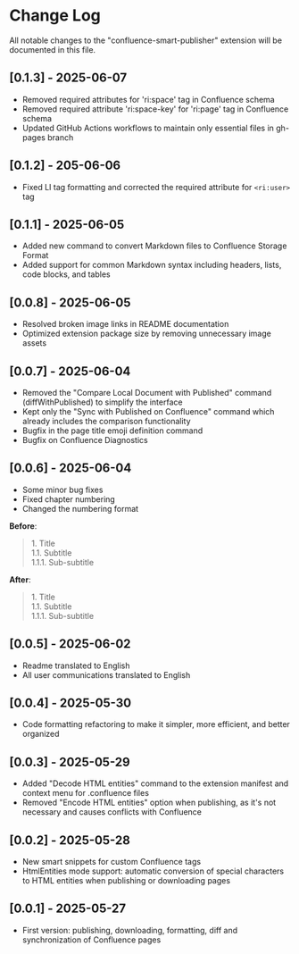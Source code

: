 # Change Log

All notable changes to the "confluence-smart-publisher" extension will be documented in this file.

## [0.1.3] - 2025-06-07
- Removed required attributes for 'ri:space' tag in Confluence schema
- Removed required attribute 'ri:space-key' for 'ri:page' tag in Confluence schema
- Updated GitHub Actions workflows to maintain only essential files in gh-pages branch

## [0.1.2] - 205-06-06
- Fixed LI tag formatting and corrected the required attribute for `<ri:user>` tag

## [0.1.1] - 2025-06-05
- Added new command to convert Markdown files to Confluence Storage Format
- Added support for common Markdown syntax including headers, lists, code blocks, and tables

## [0.0.8] - 2025-06-05
- Resolved broken image links in README documentation
- Optimized extension package size by removing unnecessary image assets

## [0.0.7] - 2025-06-04
- Removed the "Compare Local Document with Published" command (diffWithPublished) to simplify the interface
- Kept only the "Sync with Published on Confluence" command which already includes the comparison functionality
- Bugfix in the page title emoji definition command
- Bugfix on Confluence Diagnostics

## [0.0.6] - 2025-06-04
- Some minor bug fixes
- Fixed chapter numbering
- Changed the numbering format

**Before**:

> 1\. Title <br>
> 1\.1\. Subtitle <br>
> 1\.1\.1\. Sub-subtitle <br>

**After**:
> 1\. Title <br>
> 1\.1\. Subtitle <br>
> 1\.1\.1\. Sub-subtitle <br>

## [0.0.5] - 2025-06-02
- Readme translated to English
- All user communications translated to English

## [0.0.4] - 2025-05-30
- Code formatting refactoring to make it simpler, more efficient, and better organized

## [0.0.3] - 2025-05-29
- Added "Decode HTML entities" command to the extension manifest and context menu for .confluence files
- Removed "Encode HTML entities" option when publishing, as it's not necessary and causes conflicts with Confluence

## [0.0.2] - 2025-05-28
- New smart snippets for custom Confluence tags
- HtmlEntities mode support: automatic conversion of special characters to HTML entities when publishing or downloading pages

## [0.0.1] - 2025-05-27
- First version: publishing, downloading, formatting, diff and synchronization of Confluence pages